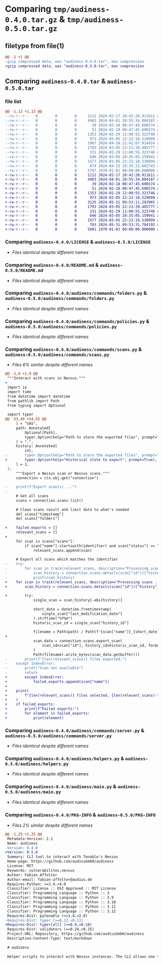 # Comparing `tmp/audiness-0.4.0.tar.gz` & `tmp/audiness-0.5.0.tar.gz`

## filetype from file(1)

```diff
@@ -1 +1 @@
-gzip compressed data, was "audiness-0.4.0.tar", max compression
+gzip compressed data, was "audiness-0.5.0.tar", max compression
```

## Comparing `audiness-0.4.0.tar` & `audiness-0.5.0.tar`

### file list

```diff
@@ -1,13 +1,13 @@
--rw-r--r--   0        0        0     1112 2024-02-17 20:42:20.911611 audiness-0.4.0/LICENSE
--rw-r--r--   0        0        0     4983 2024-04-01 20:55:34.004187 audiness-0.4.0/README.md
--rw-r--r--   0        0        0       39 2024-02-18 00:47:45.686574 audiness-0.4.0/audiness/__init__.py
--rw-r--r--   0        0        0       51 2024-02-18 00:47:45.686574 audiness-0.4.0/audiness/commands/__init__.py
--rw-r--r--   0        0        0     1353 2024-02-29 12:00:55.323746 audiness-0.4.0/audiness/commands/folders.py
--rw-r--r--   0        0        0      973 2024-03-05 22:22:18.529099 audiness-0.4.0/audiness/commands/policies.py
--rw-r--r--   0        0        0     2967 2024-04-10 21:42:07.914924 audiness-0.4.0/audiness/commands/scans.py
--rw-r--r--   0        0        0     1793 2024-03-05 22:23:39.485777 audiness-0.4.0/audiness/commands/server.py
--rw-r--r--   0        0        0      231 2024-02-29 12:00:55.323746 audiness-0.4.0/audiness/commands/software.py
--rw-r--r--   0        0        0      646 2024-03-05 20:35:05.159941 audiness-0.4.0/audiness/helpers.py
--rw-r--r--   0        0        0     1577 2024-03-05 22:22:18.530099 audiness-0.4.0/audiness/main.py
--rw-r--r--   0        0        0      674 2024-04-22 19:35:21.602743 audiness-0.4.0/pyproject.toml
--rw-r--r--   0        0        0     5797 1970-01-01 00:00:00.000000 audiness-0.4.0/PKG-INFO
+-rw-r--r--   0        0        0     1112 2024-02-17 20:42:20.911611 audiness-0.5.0/LICENSE
+-rw-r--r--   0        0        0     4983 2024-04-01 20:55:34.004187 audiness-0.5.0/README.md
+-rw-r--r--   0        0        0       39 2024-02-18 00:47:45.686574 audiness-0.5.0/audiness/__init__.py
+-rw-r--r--   0        0        0       51 2024-02-18 00:47:45.686574 audiness-0.5.0/audiness/commands/__init__.py
+-rw-r--r--   0        0        0     1353 2024-02-29 12:00:55.323746 audiness-0.5.0/audiness/commands/folders.py
+-rw-r--r--   0        0        0      973 2024-03-05 22:22:18.529099 audiness-0.5.0/audiness/commands/policies.py
+-rw-r--r--   0        0        0     3135 2024-05-31 09:53:11.293965 audiness-0.5.0/audiness/commands/scans.py
+-rw-r--r--   0        0        0     1793 2024-03-05 22:23:39.485777 audiness-0.5.0/audiness/commands/server.py
+-rw-r--r--   0        0        0      231 2024-02-29 12:00:55.323746 audiness-0.5.0/audiness/commands/software.py
+-rw-r--r--   0        0        0      646 2024-03-05 20:35:05.159941 audiness-0.5.0/audiness/helpers.py
+-rw-r--r--   0        0        0     1577 2024-03-05 22:22:18.530099 audiness-0.5.0/audiness/main.py
+-rw-r--r--   0        0        0      703 2024-05-31 09:53:31.784192 audiness-0.5.0/pyproject.toml
+-rw-r--r--   0        0        0     5801 1970-01-01 00:00:00.000000 audiness-0.5.0/PKG-INFO
```

### Comparing `audiness-0.4.0/LICENSE` & `audiness-0.5.0/LICENSE`

 * *Files identical despite different names*

### Comparing `audiness-0.4.0/README.md` & `audiness-0.5.0/README.md`

 * *Files identical despite different names*

### Comparing `audiness-0.4.0/audiness/commands/folders.py` & `audiness-0.5.0/audiness/commands/folders.py`

 * *Files identical despite different names*

### Comparing `audiness-0.4.0/audiness/commands/policies.py` & `audiness-0.5.0/audiness/commands/policies.py`

 * *Files identical despite different names*

### Comparing `audiness-0.4.0/audiness/commands/scans.py` & `audiness-0.5.0/audiness/commands/scans.py`

 * *Files 6% similar despite different names*

```diff
@@ -1,8 +1,9 @@
 """Interact with scans in Nessus."""
+
 import io
 import time
 from datetime import datetime
 from pathlib import Path
 from typing import Optional
 
 import typer
@@ -53,49 +54,55 @@
     ] = "SAS",
     path: Annotated[
         Optional[Path],
         typer.Option(help="Path to store the exported files", prompt=True),
     ] = ".",
     history: Annotated[
         int,
-        typer.Option(help="Path to store the exported files", prompt=True),
+        typer.Option(help="Historical state to export", prompt=True),
     ] = 1,
 ):
     """Export a Nessus scan or Nessus scans."""
     connection = ctx.obj.get("connection")
 
-    print(f"Export scan(s) ...")
-
     # Get all scans
     scans = connection.scans.list()
 
     # Clean scans result and limit data to what's needed
     del scans["timestamp"]
     del scans["folders"]
 
+    failed_exports = []
     relevant_scans = []
+
     for scan in scans["scans"]:
         if scan["name"].startswith(identifier) and scan["status"] == "completed":
             relevant_scans.append(scan)
 
     # Export all scans which matches the identifier
-    try:
-        for scan in track(relevant_scans, description="Processing scans ..."):
-            scan_history = connection.scans.details(scan["id"])["history"]
-            print(scan_history)
+    for scan in track(relevant_scans, description="Processing scans ..."):
+        scan_history = connection.scans.details(scan["id"])["history"]
 
+        try:
             single_scan = scan_history[-abs(history)]
 
             short_date = datetime.fromtimestamp(
                 single_scan["last_modification_date"]
             ).strftime("%Y%m")
             historic_scan_id = single_scan["history_id"]
 
             filename = Path(path) / Path(f'{scan["name"]}_{short_date}.nessus')
+
             scan_data = connection.scans.export_scan(
                 scan_id=scan["id"], history_id=historic_scan_id, format="nessus"
             )
             Path(filename).write_bytes(scan_data.getbuffer())
-        print(f"{len(relevant_scans)} files exported.")
-    except IndexError:
-        print("Scan not available")
-        return
+        except IndexError:
+            failed_exports.append(scan["name"])
+
+    print(
+        f"{len(relevant_scans)} files selected, {len(relevant_scans)-len(failed_exports)} exported, {len(failed_exports)} failed."
+    )
+    if failed_exports:
+        print(f"Failed exports:")
+        for element in failed_exports:
+            print(element)
```

### Comparing `audiness-0.4.0/audiness/commands/server.py` & `audiness-0.5.0/audiness/commands/server.py`

 * *Files identical despite different names*

### Comparing `audiness-0.4.0/audiness/helpers.py` & `audiness-0.5.0/audiness/helpers.py`

 * *Files identical despite different names*

### Comparing `audiness-0.4.0/audiness/main.py` & `audiness-0.5.0/audiness/main.py`

 * *Files identical despite different names*

### Comparing `audiness-0.4.0/PKG-INFO` & `audiness-0.5.0/PKG-INFO`

 * *Files 2% similar despite different names*

```diff
@@ -1,25 +1,25 @@
 Metadata-Version: 2.1
 Name: audiness
-Version: 0.4.0
+Version: 0.5.0
 Summary: CLI tool to interact with Tenable's Nessus
 Home-page: https://github.com/audiusGmbH/audiness
 License: MIT
 Keywords: vulnerabilites,nessus
 Author: Fabian Affolter
 Author-email: fabian-affolter@audius.de
 Requires-Python: >=3.9,<4.0
 Classifier: License :: OSI Approved :: MIT License
 Classifier: Programming Language :: Python :: 3
 Classifier: Programming Language :: Python :: 3.9
 Classifier: Programming Language :: Python :: 3.10
 Classifier: Programming Language :: Python :: 3.11
 Classifier: Programming Language :: Python :: 3.12
 Requires-Dist: pytenable (>=1.4,<2.0)
-Requires-Dist: typer (>=0.12,<0.13)
+Requires-Dist: typer[all] (>=0.9,<0.10)
 Requires-Dist: validators (>=0.24,<0.25)
 Project-URL: Repository, https://github.com/audiusGmbH/audiness
 Description-Content-Type: text/markdown
 
 # audiness
 
 Helper scripts to interact with Nessus instances. The CLI allows one to perform tasks on a
```

